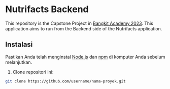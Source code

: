 # Nutrifacts Backend

This repository is the Capstone Project in [Bangkit Academy 2023](https://grow.google/intl/id_id/bangkit/?tab=machine-learning). This application aims to run from the Backend side of the Nutrifacts application.

## Instalasi

Pastikan Anda telah menginstal [Node.js](https://nodejs.org/) dan [npm](https://www.npmjs.com/) di komputer Anda sebelum melanjutkan.

1. Clone repositori ini:

```bash
git clone https://github.com/username/nama-proyek.git
